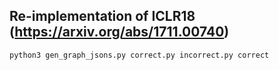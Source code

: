 
## Re-implementation of ICLR18 (https://arxiv.org/abs/1711.00740)

``
python3 gen_graph_jsons.py correct.py incorrect.py correct
``
